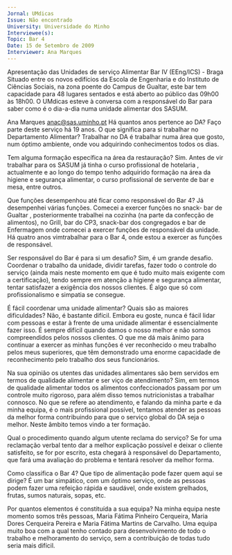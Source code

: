 ```yaml
---
Jornal: UMdicas
Issue: Não encontrado
University: Universidade do Minho
Interviewee(s): 
Topic: Bar 4
Date: 15 de Setembro de 2009
Interviewer: Ana Marques
---
```


Apresentação das Unidades de serviço Alimentar
Bar IV (EEng/ICS) - Braga
Situado entre os novos edifícios da Escola de Engenharia e do
Instituto de Ciências Sociais, na zona poente do Campus de Gualtar,
este bar tem capacidade para 48 lugares sentados e está aberto ao
público das 09h00 às 18h00. O UMdicas esteve à conversa com a responsável
do Bar para saber como é o dia-a-dia numa unidade alimentar dos SASUM.

Ana Marques
anac@sas.uminho.pt
Há quantos anos pertence ao DA?
Faço parte deste serviço há 19
anos.
O que significa para si trabalhar
no Departamento Alimentar?
Trabalhar no DA é trabalhar numa
área que gosto, num óptimo
ambiente, onde vou adquirindo
conhecimentos todos os dias.

Tem alguma formação específica
na área da restauração?
Sim. Antes de vir trabalhar para os
SASUM já tinha o curso
profissional de hotelaria ,
actualmente e ao longo do tempo
tenho adquirido formação na área
da higiene e segurança alimentar,
o curso profissional de servente
de bar e mesa, entre outros.

Que funções desempenhou até
ficar como responsável do Bar 4?
Já desempenhei várias funções.
Comecei a exercer funções no
snack- bar de Gualtar ,
posteriormente trabalhei na
cozinha (na parte da confecção
de alimentos), no Grill, bar do CP3,
snack-bar dos congregados e bar
de Enfermagem onde comecei a
exercer funções de responsável
da unidade. Há quatro anos
vimtrabalhar para o Bar 4, onde
estou a exercer as funções de
responsável.

Ser responsável do Bar é para si
um desafio?
Sim, é um grande desafio.
Coordenar o trabalho da unidade,
dividir tarefas, fazer todo o
controle do serviço (ainda mais
neste momento em que é tudo
muito mais exigente com a
certificação), tendo sempre em
atenção a higiene e segurança
alimentar, tentar satisfazer a
exigência dos nossos clientes. É
algo que só com profissionalismo
e simpatia se consegue.

É fácil coordenar uma unidade
alimentar? Quais são as maiores
dificuldades?
Não, é bastante difícil. Embora eu
goste, nunca é fácil lidar com
pessoas e estar à frente de uma
unidade alimentar é
essencialmente fazer isso. É
sempre difícil quando damos o
nosso melhor e não somos
compreendidos pelos nossos
clientes.
O que me dá mais ânimo para
continuar a exercer as minhas
funções é ver reconhecido o meu
trabalho pelos meus superiores,
que têm demonstrado uma
enorme capacidade de
reconhecimento pelo trabalho dos
seus funcionários.

Na sua opinião os utentes das
unidades alimentares são bem
servidos em termos de qualidade
alimentar e ser viço de
atendimento?
Sim, em termos de qualidade
alimentar todos os alimentos
confeccionados passam por um
controle muito rigoroso, para além
disso temos nutricionistas a
trabalhar connosco. No que se
refere ao atendimento, e falando
da minha parte e da minha equipa,
é o mais profissional possível,
tentamos atender as pessoas da
melhor forma contribuindo para
que o serviço global do DA seja o
melhor. Neste âmbito temos vindo
a ter formação.

Qual o procedimento quando
algum utente reclama do
serviço?
Se for uma reclamação verbal
tento dar a melhor explicação
possível e deixar o cliente
satisfeito, se for por escrito, esta
chegará à responsável do
Departamento, que fará uma
avaliação do problema e tentará
resolver da melhor forma.

Como classifica o Bar 4? Que tipo
de alimentação pode fazer quem
aqui se dirige?
É um bar simpático, com um
óptimo serviço, onde as pessoas
podem fazer uma refeição rápida e
saudável, onde existem
grelhados, frutas, sumos
naturais, sopas, etc.

Por quantos elementos é
constituída a sua equipa?
Na minha equipa neste momento
somos três pessoas, Maria Fátima
Pinheiro Cerqueira, Maria Dores
Cerqueira Pereira e Maria Fátima
Martins de Carvalho. Uma equipa
muito boa com a qual tenho
contado para desenvolvimento de
todo o trabalho e melhoramento
do serviço, sem a contribuição de
todas tudo seria mais difícil.